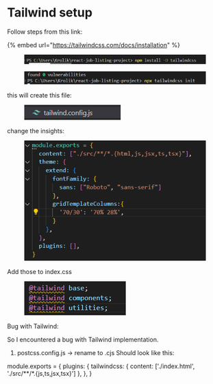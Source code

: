 # Tailwind setup

Follow steps from this link:

{% embed url="https://tailwindcss.com/docs/installation" %}

<figure><img src="../.gitbook/assets/image (16).png" alt=""><figcaption></figcaption></figure>

<figure><img src="../.gitbook/assets/image (17).png" alt=""><figcaption></figcaption></figure>

this will create this file:

<figure><img src="../.gitbook/assets/image (18).png" alt=""><figcaption></figcaption></figure>

change the insights:

<figure><img src="../.gitbook/assets/image (21).png" alt=""><figcaption></figcaption></figure>

Add those to index.css

<figure><img src="../.gitbook/assets/image (20).png" alt=""><figcaption></figcaption></figure>

Bug with Tailwind:

So I encountered a bug with Tailwind implementation.

1. postcss.config.js -> rename to .cjs Should look like this:

&#x20;module.exports = { plugins: { tailwindcss: { content: \['./index.html', './src/\*\*/\*.{js,ts,jsx,tsx}'] }, }, }

